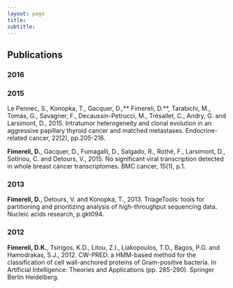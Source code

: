 ```yaml
---
layout: page
title: 
subtitle: 
---
```


## Publications

### 2016


### 2015

Le Pennec, S., Konopka, T., Gacquer, D.,** Fimereli, D.**, Tarabichi, M., Tomás, G., Savagner, F., Decaussin-Petrucci, M., Trésallet, C., Andry, G. and Larsimont, D., 2015. Intratumor heterogeneity and clonal evolution in an aggressive papillary thyroid cancer and matched metastases. Endocrine-related cancer, 22(2), pp.205-216.

**Fimereli, D.**, Gacquer, D., Fumagalli, D., Salgado, R., Rothé, F., Larsimont, D., Sotiriou, C. and Detours, V., 2015. No significant viral transcription detected in whole breast cancer transcriptomes. BMC cancer, 15(1), p.1.


### 2013

**Fimereli, D.**, Detours, V. and Konopka, T., 2013. TriageTools: tools for partitioning and prioritizing analysis of high-throughput sequencing data. Nucleic acids research, p.gkt094.

### 2012

**Fimereli, D.K.**, Tsirigos, K.D., Litou, Z.I., Liakopoulos, T.D., Bagos, P.G. and Hamodrakas, S.J., 2012. CW-PRED: a HMM-based method for the classification of cell wall-anchored proteins of Gram-positive bacteria. In Artificial Intelligence: Theories and Applications (pp. 285-290). Springer Berlin Heidelberg.
